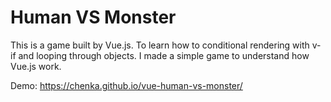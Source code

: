 # Human VS Monster 
This is a game built by Vue.js. To learn how to conditional rendering with v-if and looping through objects. I made a simple game to understand how Vue.js work.
  
Demo: https://chenka.github.io/vue-human-vs-monster/
